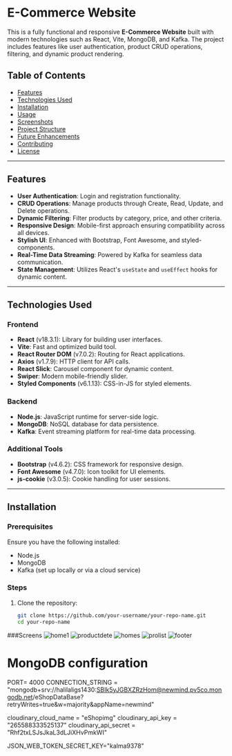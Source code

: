 # E-Commerce Website

This is a fully functional and responsive **E-Commerce Website** built with modern technologies such as React, Vite, MongoDB, and Kafka. The project includes features like user authentication, product CRUD operations, filtering, and dynamic product rendering. 

## Table of Contents
- [Features](#features)
- [Technologies Used](#technologies-used)
- [Installation](#installation)
- [Usage](#usage)
- [Screenshots](#screenshots)
- [Project Structure](#project-structure)
- [Future Enhancements](#future-enhancements)
- [Contributing](#contributing)
- [License](#license)

---

## Features
- **User Authentication**: Login and registration functionality.
- **CRUD Operations**: Manage products through Create, Read, Update, and Delete operations.
- **Dynamic Filtering**: Filter products by category, price, and other criteria.
- **Responsive Design**: Mobile-first approach ensuring compatibility across all devices.
- **Stylish UI**: Enhanced with Bootstrap, Font Awesome, and styled-components.
- **Real-Time Data Streaming**: Powered by Kafka for seamless data communication.
- **State Management**: Utilizes React's `useState` and `useEffect` hooks for dynamic content.

---

## Technologies Used
### Frontend
- **React** (v18.3.1): Library for building user interfaces.
- **Vite**: Fast and optimized build tool.
- **React Router DOM** (v7.0.2): Routing for React applications.
- **Axios** (v1.7.9): HTTP client for API calls.
- **React Slick**: Carousel component for dynamic content.
- **Swiper**: Modern mobile-friendly slider.
- **Styled Components** (v6.1.13): CSS-in-JS for styled elements.

### Backend
- **Node.js**: JavaScript runtime for server-side logic.
- **MongoDB**: NoSQL database for data persistence.
- **Kafka**: Event streaming platform for real-time data processing.

### Additional Tools
- **Bootstrap** (v4.6.2): CSS framework for responsive design.
- **Font Awesome** (v4.7.0): Icon toolkit for UI elements.
- **js-cookie** (v3.0.5): Cookie handling for user sessions.

---

## Installation
### Prerequisites
Ensure you have the following installed:
- Node.js
- MongoDB
- Kafka (set up locally or via a cloud service)

### Steps
1. Clone the repository:
   ```bash
   git clone https://github.com/your-username/your-repo-name.git
   cd your-repo-name

###Screens
![home1](https://github.com/user-attachments/assets/0f06db8c-ffdb-4b8f-8f72-e10b6a6766ac)
![productdete](https://github.com/user-attachments/assets/eed546f6-5faf-41e9-b1f0-bf71f84588cd)
![homes](https://github.com/user-attachments/assets/8c894833-cd79-4088-b1be-8ff3b7952d09)
![prolist](https://github.com/user-attachments/assets/7a5c4869-08d8-4147-b65f-212189d0e83f)
![footer](https://github.com/user-attachments/assets/530496bc-79e5-42a7-92c5-d991f41dcd7d)

# MongoDB configuration
PORT= 4000
CONNECTION_STRING = "mongodb+srv://halilaligs1430:SBIk5yJGBXZRzHom@newmind.pv5co.mongodb.net/eShopDataBase?retryWrites=true&w=majority&appName=newmind"

cloudinary_cloud_name = "eShopimg"
cloudinary_api_key = "265588333525137"
cloudinary_api_secret = "Rhf2txLSJsJkaL3dLJiXHvPmkWI"


JSON_WEB_TOKEN_SECRET_KEY="kalma9378"
